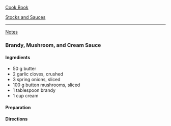 [Cook Book](https://github.com/vmsmith/CookBook/blob/master/README.md)  

[Stocks and Sauces](https://github.com/vmsmith/CookBook/blob/master/sauce_brandy-mushroom-cream.md)  

-----  

[Notes](https://github.com/vmsmith/CookBook/blob/master/notes.md)  

### Brandy, Mushroom, and Cream Sauce  

#### Ingredients  

* 50 g butter
* 2 garlic cloves, crushed
* 3 spring onions, sliced
* 100 g button mushrooms, sliced
* 1 tablespoon brandy
* 1 cup cream

#### Preparation  


#### Directions  
